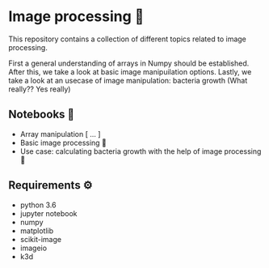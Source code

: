 # Image processing 📸

This repository contains a collection of different topics related to image processing.

First a general understanding of arrays in Numpy should be established. After this, we take a look at basic image manipuilation options. Lastly, we take a look at an usecase of image manipulation: bacteria growth (What really?? Yes really)

## Notebooks 📙
- Array manipulation [ ... ]
- Basic image processing 🐶
- Use case: calculating bacteria growth with the help of image processing 🦠

## Requirements ⚙️
- python 3.6
- jupyter notebook
- numpy
- matplotlib
- scikit-image
- imageio
- k3d
